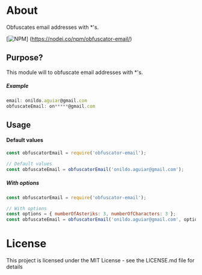 # About
Obfuscates email addresses with *'s.

[![NPM](https://nodei.co/npm/obfuscator-email.png)]
(https://nodei.co/npm/obfuscator-email/)

## Purpose?

This module will to obfuscate email addresses with *'s.

##### Example

```js
email: onildo.aguiar@gmail.com
obfuscateEmail: on*****@gmail.com
```

## Usage

#### Default values
```js
const obfuscatorEmail = require('obfuscator-email');

// Default values
const obfuscateEmail = obfuscatorEmail('onildo.aguiar@gmail.com');
```

##### With options
```js
const obfuscatorEmail = require('obfuscator-email');

// With options
const options = { numberOfAsteriks: 3, numberOfCharacters: 3 };
const obfuscateEmail = obfuscatorEmail('onildo.aguiar@gmail.com', options);
```

# License
This project is licensed under the MIT License - see the LICENSE.md file for details
